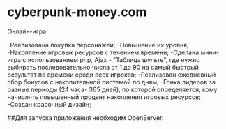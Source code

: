 # cyberpunk-money.com
Онлайн-игра

-Реализована покупка персонажей;
-Повышение их уровня;
-Накопление игровых ресурсов с течением времени;
-Сделана мини-игра с использованием php, Ajax - "Таблица шульте", где нужно выбирать последовательно числа от 1 до 90
на самый быстрый результат по времени среди всех игроков;
-Реализован ежедневный сбор бонусов с накопительной системой по дням;
-Гонка лидеров за разные периоды (24 часа- 365 дней), по которой определяется, кому начислять повышенный процент накопления игровых ресурсов;
-Создан красочный дизайн;

##Для запуска приложения необходим OpenServer.
